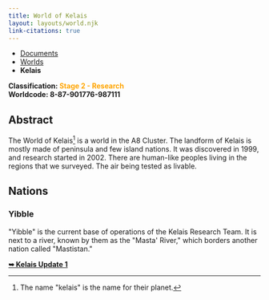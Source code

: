 ```yaml
---
title: World of Kelais
layout: layouts/world.njk
link-citations: true
---
```

<nav class="breadcrumb">
    <ul>
        <li><a href="/docs">Documents</a></li>
        <li><a href="/docs/world">Worlds</a></li>
        <li><b>Kelais</b></li>
    </ul>
</nav>

**Classification: <span style="color:orange;">Stage 2 - Research</span>**<br>
**Worldcode: 8-87-901776-987111**

## Abstract
The World of Kelais[^1] is a world in the A8 Cluster. The landform of Kelais is mostly made of peninsula and few island nations. It was discovered in 1999, and research started in 2002. There are human-like peoples living in the regions that we surveyed. The air being tested as livable.

## Nations

### Yibble
"Yibble" is the current base of operations of the Kelais Research Team. It is next to a river, known by them as the "Masta' River," which borders another nation called "Mastistan."

[^1]: The name "kelais" is the name for their planet.

<a href="/docs/world/kelais/update-1" style="font-weight: bolder;">➥ Kelais Update 1</a>